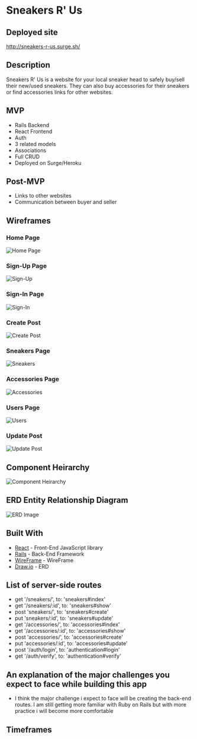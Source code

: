 # Sneakers R' Us

## Deployed site

http://sneakers-r-us.surge.sh/

## Description

Sneakers R' Us is a website for your local sneaker head to safely buy/sell their new/used sneakers. They can also buy accessories for their sneakers or find accessories links for other websites.

## MVP
* Rails Backend
* React Frontend
* Auth
* 3 related models
* Associations 
* Full CRUD
* Deployed on Surge/Heroku

## Post-MVP
* Links to other websites
* Communication between buyer and seller

## Wireframes
### Home Page
![Home Page](https://i.imgur.com/bBLOCwK.png)
### Sign-Up Page
![Sign-Up](https://i.imgur.com/glVYutF.png)
### Sign-In Page
![Sign-In](https://i.imgur.com/5fYFcqm.png)
### Create Post
![Create Post](https://i.imgur.com/MIvZ7qP.png)
### Sneakers Page
![Sneakers](https://i.imgur.com/yPbMSY9.png)
### Accessories Page
![Accessories](https://i.imgur.com/6KKbGyd.png)
### Users Page
![Users](https://i.imgur.com/KoqP2QE.png)
### Update Post
![Update Post](https://i.imgur.com/8s1WpZq.png)

## Component Heirarchy
![Component Heirarchy](https://i.imgur.com/j3NNbU3.png)

## ERD Entity Relationship Diagram
![ERD Image](https://i.imgur.com/ctorr2X.png)

## Built With
* [React](https://reactjs.org/) - Front-End JavaScript library
* [Rails](https://rubyonrails.org/) - Back-End Framework
* [WireFrame](https://wireframe.cc/) - WireFrame
* [Draw.io](https://www.draw.io/) - ERD 

## List of server-side routes
* get '/sneakers/', to: 'sneakers#index'
* get '/sneakers/:id', to: 'sneakers#show'
* post 'sneakers/', to: 'sneakers#create'
* put 'sneakers/:id', to: 'sneakers#update'
* get '/accessories/', to: 'accessories#index'
* get '/accessories/:id', to: 'accessories#show'
* post 'accessories/', to: 'accessories#create'
* put 'accessories/:id', to: 'accessories#update'
* post '/auth/login', to: 'authentication#login'
* get '/auth/verify', to: 'authentication#verify'

## An explanation of the major challenges you expect to face while building this app
* I think the major challenge i expect to face will be creating the back-end routes. I am still getting more familiar with Ruby on Rails but with more practice i will become more comfortable

## Timeframes